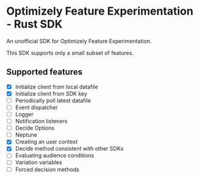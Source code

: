 
# Optimizely Feature Experimentation - Rust SDK

An unofficial SDK for Optimizely Feature Experimentation.

This SDK supports only a small subset of features.

## Supported features

- [x] Initialize client from local datafile
- [x] Initialize client from SDK key
- [ ] Periodically poll latest datafile
- [ ] Event dispatcher
- [ ] Logger
- [ ] Notification listeners
- [ ] Decide Options
- [ ] Neptune
- [X] Creating an user context
- [X] Decide method consistent with other SDKs
- [ ] Evaluating audience conditions
- [ ] Variation variables
- [ ] Forced decision methods